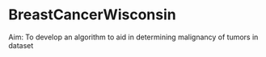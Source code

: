 # BreastCancerWisconsin
Aim: To develop an algorithm to aid in determining malignancy of tumors in dataset
